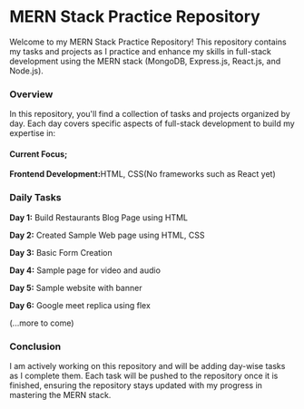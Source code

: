 <h1>MERN Stack Practice Repository</h1>
<p>Welcome to my MERN Stack Practice Repository! This repository contains my tasks and projects as I practice and enhance my skills in full-stack development using the MERN stack (MongoDB, Express.js, React.js, and Node.js).</p>
<h3>Overview</h3>
<p>In this repository, you'll find a collection of tasks and projects organized by day. Each day covers specific aspects of full-stack development to build my expertise in:</p>
<h4>Current Focus;</h4>
<p><b>Frontend Development:</b>HTML, CSS(No frameworks such as React yet)</p>
<h3>Daily Tasks</h3>
<p><b>Day 1:</b> Build Restaurants Blog Page using HTML</p>
<p><b>Day 2:</b> Created Sample Web page using HTML, CSS</p>
<p><b>Day 3:</b> Basic Form Creation</p>
<p><b>Day 4:</b> Sample page for video and audio</p>
<p><b>Day 5:</b> Sample website with banner</p>
<p><b>Day 6:</b> Google meet replica using flex</p>
<p>(...more to come)</p>
<h3>Conclusion</h3>
<p>I am actively working on this repository and will be adding day-wise tasks as I complete them. Each task will be pushed to the repository once it is finished, ensuring the repository stays updated with my progress in mastering the MERN stack.</p>

